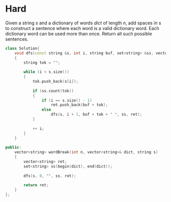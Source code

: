 # Hard

Given a string $s$ and a dictionary of words $dict$ of length $n$, add spaces in s to construct a sentence where each word is a valid dictionary word. Each dictionary word can be used more than once. Return all such possible sentences.

```cpp
class Solution{
    void dfs(const string &s, int i, string buf, set<string> &ss, vector<string> &ret)
    {
        string tok = "";
        
        while (i < s.size())
        {
            tok.push_back(s[i]);
            
            if (ss.count(tok))
            {
                if (i == s.size() - 1)
                    ret.push_back(buf + tok);
                else
                    dfs(s, i + 1, buf + tok + " ", ss, ret);
            }
            
            ++ i;
        }
    }
    
public:
    vector<string> wordBreak(int n, vector<string>& dict, string s)
    {
        vector<string> ret;
        set<string> ss(begin(dict), end(dict));
        
        dfs(s, 0, "", ss, ret);
        
        return ret;
    }
};
```
